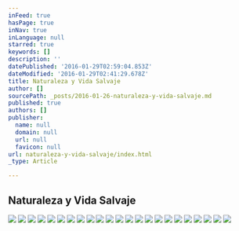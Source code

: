 ```yaml
---
inFeed: true
hasPage: true
inNav: true
inLanguage: null
starred: true
keywords: []
description: ''
datePublished: '2016-01-29T02:59:04.853Z'
dateModified: '2016-01-29T02:41:29.678Z'
title: Naturaleza y Vida Salvaje
author: []
sourcePath: _posts/2016-01-26-naturaleza-y-vida-salvaje.md
published: true
authors: []
publisher:
  name: null
  domain: null
  url: null
  favicon: null
url: naturaleza-y-vida-salvaje/index.html
_type: Article

---
```

## Naturaleza y Vida Salvaje
![](https://s3-us-west-2.amazonaws.com/the-grid-img/p/d99630834cf88a752d941b50faae2116cf1471ab.jpg)
![](https://s3-us-west-2.amazonaws.com/the-grid-img/p/b0d8a857b49ccad71ffa40af2e7cd2d8cd303f79.jpg)
![](https://s3-us-west-2.amazonaws.com/the-grid-img/p/98dec1db4b80a6a41d188025b1b879c240743963.jpg)
![](https://s3-us-west-2.amazonaws.com/the-grid-img/p/b558b65b09adaf6a8865d78464ef89ac166652bc.jpg)
![](https://s3-us-west-2.amazonaws.com/the-grid-img/p/1b48ebc25bd6ccfd484c82ec5184e40a35175802.jpg)
![](https://s3-us-west-2.amazonaws.com/the-grid-img/p/1063e3f252f72c072daa34fc8ddd1aadb6284283.jpg)
![](https://s3-us-west-2.amazonaws.com/the-grid-img/p/e993eace6b87ea3d62b15ac997c87db0cb1e0c4d.jpg)
![](https://s3-us-west-2.amazonaws.com/the-grid-img/p/a22c63c816432552f7a90aa96d6ef0fa162812ef.jpg)
![](https://s3-us-west-2.amazonaws.com/the-grid-img/p/0746dedac15a424f1226478ffdb57937882e337c.jpg)
![](https://s3-us-west-2.amazonaws.com/the-grid-img/p/cd810b8942c91fc44f8666c39e703ec34c305c86.jpg)
![](https://s3-us-west-2.amazonaws.com/the-grid-img/p/1ffba821eedc4693f5486c44fef031d71c9149f7.jpg)
![](https://s3-us-west-2.amazonaws.com/the-grid-img/p/166019c31513258e9b9c44cb1cc68b8edb35017c.jpg)
![](https://s3-us-west-2.amazonaws.com/the-grid-img/p/09b3420949fbe16417cec096935724d01de7a9c1.jpg)
![](https://s3-us-west-2.amazonaws.com/the-grid-img/p/32b992bef3f5a59a5e778a6e28c1f24769ed9579.jpg)
![](https://s3-us-west-2.amazonaws.com/the-grid-img/p/1bce4b2a855c030d6643ab83c3a8b4f0f950612c.jpg)
![](https://s3-us-west-2.amazonaws.com/the-grid-img/p/0b93690cc2445866206c879a16d1b439d97c359d.jpg)
![](https://s3-us-west-2.amazonaws.com/the-grid-img/p/e1aeb4f7feff4731815d1383fab28c3540354576.jpg)
![](https://s3-us-west-2.amazonaws.com/the-grid-img/p/fb8fef0b2305e8b8108eccbf817b59c7ea4cc2c2.jpg)
![](https://s3-us-west-2.amazonaws.com/the-grid-img/p/9dc1aa0d916e6a075991f7d6d2326e8ac0ca25d7.jpg)
![](https://s3-us-west-2.amazonaws.com/the-grid-img/p/db17e4c76c8c93687aefd73ea0a5e4887b1e787b.jpg)
![](https://s3-us-west-2.amazonaws.com/the-grid-img/p/d899a9be149a1ab46c3802f3a0b12bace4269a5d.jpg)
![](https://s3-us-west-2.amazonaws.com/the-grid-img/p/87a4c73ea5671d34a2f372af000e114f8bf2608b.jpg)
![](https://s3-us-west-2.amazonaws.com/the-grid-img/p/33d0eb1218d4dfa66a5821c41aa448afa0d925aa.jpg)